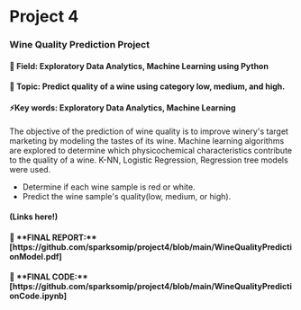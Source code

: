# Project 4
<h3>Wine Quality Prediction Project</h3>
<h4>📁 Field: Exploratory Data Analytics, Machine Learning using Python</h4>
<h4>📖 Topic: Predict quality of a wine using category low, medium, and high.</h4>
<h4>⚡Key words: Exploratory Data Analytics, Machine Learning</h4>

The objective of the prediction of wine quality is to improve winery's target marketing by modeling the tastes of its wine. Machine learning algorithms are explored to determine which physicochemical characteristics contribute to the quality of a wine. K-NN, Logistic Regression, Regression tree models were used.<br>
- Determine if each wine sample is red or white.<br>
- Predict the wine sample's quality(low, medium, or high).<br>

<h4>(Links here!)</h4>
<h4> 📝 **FINAL REPORT:** [https://github.com/sparksomip/project4/blob/main/WineQualityPredictionModel.pdf]</h4>
<h4> 📝 **FINAL CODE:** [https://github.com/sparksomip/project4/blob/main/WineQualityPredictionCode.ipynb]</h4>
